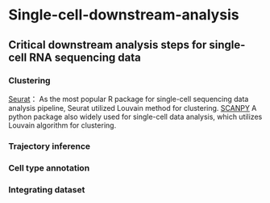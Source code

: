 # Single-cell-downstream-analysis
## Critical downstream analysis steps for single-cell RNA sequencing data
### Clustering
[Seurat](https://satijalab.org/seurat/)：
As the most popular R package for single-cell sequencing data analysis pipeline, Seurat utilized Louvain method for clustering.
[SCANPY](https://scanpy.readthedocs.io/en/stable/)
A python package also widely used for single-cell data analysis, which utilizes Louvain algorithm for clustering.

### Trajectory inference
### Cell type annotation
### Integrating dataset
